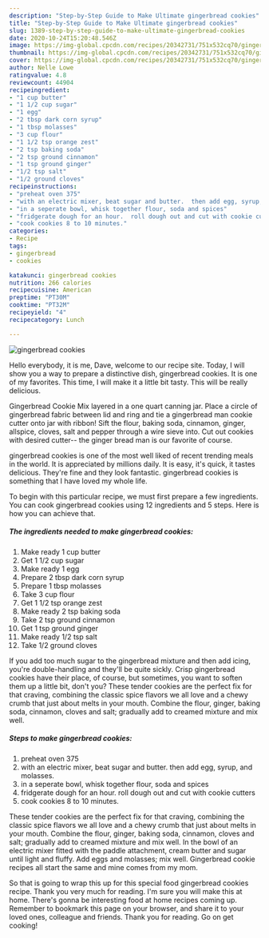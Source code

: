 ```yaml
---
description: "Step-by-Step Guide to Make Ultimate gingerbread cookies"
title: "Step-by-Step Guide to Make Ultimate gingerbread cookies"
slug: 1389-step-by-step-guide-to-make-ultimate-gingerbread-cookies
date: 2020-10-24T15:20:48.546Z
image: https://img-global.cpcdn.com/recipes/20342731/751x532cq70/gingerbread-cookies-recipe-main-photo.jpg
thumbnail: https://img-global.cpcdn.com/recipes/20342731/751x532cq70/gingerbread-cookies-recipe-main-photo.jpg
cover: https://img-global.cpcdn.com/recipes/20342731/751x532cq70/gingerbread-cookies-recipe-main-photo.jpg
author: Nelle Lowe
ratingvalue: 4.8
reviewcount: 44904
recipeingredient:
- "1 cup butter"
- "1 1/2 cup sugar"
- "1 egg"
- "2 tbsp dark corn syrup"
- "1 tbsp molasses"
- "3 cup flour"
- "1 1/2 tsp orange zest"
- "2 tsp baking soda"
- "2 tsp ground cinnamon"
- "1 tsp ground ginger"
- "1/2 tsp salt"
- "1/2 ground cloves"
recipeinstructions:
- "preheat oven 375"
- "with an electric mixer, beat sugar and butter.  then add egg, syrup, and molasses."
- "in a seperate bowl, whisk together flour, soda and spices"
- "fridgerate dough for an hour.  roll dough out and cut with cookie cutters"
- "cook cookies 8 to 10 minutes."
categories:
- Recipe
tags:
- gingerbread
- cookies

katakunci: gingerbread cookies 
nutrition: 266 calories
recipecuisine: American
preptime: "PT30M"
cooktime: "PT32M"
recipeyield: "4"
recipecategory: Lunch

---
```



![gingerbread cookies](https://img-global.cpcdn.com/recipes/20342731/751x532cq70/gingerbread-cookies-recipe-main-photo.jpg)

Hello everybody, it is me, Dave, welcome to our recipe site. Today, I will show you a way to prepare a distinctive dish, gingerbread cookies. It is one of my favorites. This time, I will make it a little bit tasty. This will be really delicious.

Gingerbread Cookie Mix layered in a one quart canning jar. Place a circle of gingerbread fabric between lid and ring and tie a gingerbread man cookie cutter onto jar with ribbon! Sift the flour, baking soda, cinnamon, ginger, allspice, cloves, salt and pepper through a wire sieve into. Cut out cookies with desired cutter-- the ginger bread man is our favorite of course.

gingerbread cookies is one of the most well liked of recent trending meals in the world. It is appreciated by millions daily. It is easy, it's quick, it tastes delicious. They're fine and they look fantastic. gingerbread cookies is something that I have loved my whole life.


To begin with this particular recipe, we must first prepare a few ingredients. You can cook gingerbread cookies using 12 ingredients and 5 steps. Here is how you can achieve that.

<!--inarticleads1-->

##### The ingredients needed to make gingerbread cookies:

1. Make ready 1 cup butter
1. Get 1 1/2 cup sugar
1. Make ready 1 egg
1. Prepare 2 tbsp dark corn syrup
1. Prepare 1 tbsp molasses
1. Take 3 cup flour
1. Get 1 1/2 tsp orange zest
1. Make ready 2 tsp baking soda
1. Take 2 tsp ground cinnamon
1. Get 1 tsp ground ginger
1. Make ready 1/2 tsp salt
1. Take 1/2 ground cloves


If you add too much sugar to the gingerbread mixture and then add icing, you&#39;re double-handling and they&#39;ll be quite sickly. Crisp gingerbread cookies have their place, of course, but sometimes, you want to soften them up a little bit, don&#39;t you? These tender cookies are the perfect fix for that craving, combining the classic spice flavors we all love and a chewy crumb that just about melts in your mouth. Combine the flour, ginger, baking soda, cinnamon, cloves and salt; gradually add to creamed mixture and mix well. 

<!--inarticleads2-->

##### Steps to make gingerbread cookies:

1. preheat oven 375
1. with an electric mixer, beat sugar and butter.  then add egg, syrup, and molasses.
1. in a seperate bowl, whisk together flour, soda and spices
1. fridgerate dough for an hour.  roll dough out and cut with cookie cutters
1. cook cookies 8 to 10 minutes.


These tender cookies are the perfect fix for that craving, combining the classic spice flavors we all love and a chewy crumb that just about melts in your mouth. Combine the flour, ginger, baking soda, cinnamon, cloves and salt; gradually add to creamed mixture and mix well. In the bowl of an electric mixer fitted with the paddle attachment, cream butter and sugar until light and fluffy. Add eggs and molasses; mix well. Gingerbread cookie recipes all start the same and mine comes from my mom. 

So that is going to wrap this up for this special food gingerbread cookies recipe. Thank you very much for reading. I'm sure you will make this at home. There's gonna be interesting food at home recipes coming up. Remember to bookmark this page on your browser, and share it to your loved ones, colleague and friends. Thank you for reading. Go on get cooking!
